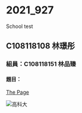 # 2021_927
School test

## C108118108 林璟彤

### 組員：C108118151 林品臻

#### 題目：

[The Page](https://www.google.com)

![高科大](https://www.nkust.edu.tw/var/file/0/1000/img/513/539900619.png)
